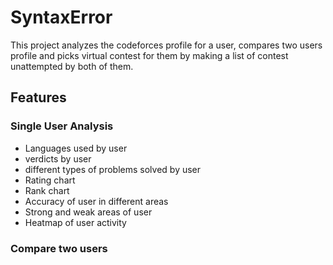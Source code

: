 # SyntaxError
This project analyzes the codeforces profile for a user, compares two users profile and picks virtual contest for them by making a list of contest unattempted by both of them.

## Features

### Single User Analysis
* Languages used by user
* verdicts by user
* different types of problems solved by user
* Rating chart
* Rank chart 
* Accuracy of user in different areas
* Strong and weak areas of user
* Heatmap of user activity

### Compare two users

